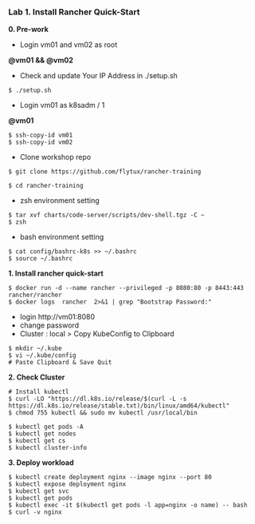 ### Lab 1. Install Rancher Quick-Start

**0. Pre-work**

- Login vm01 and vm02 as root

**@vm01 && @vm02**

- Check and update Your IP Address in ./setup.sh 
~~~
$ ./setup.sh
~~~

- Login vm01 as k8sadm / 1

**@vm01**

~~~
$ ssh-copy-id vm01
$ ssh-copy-id vm02
~~~

- Clone workshop repo 

~~~
$ git clone https://github.com/flytux/rancher-training

$ cd rancher-training

~~~

- zsh environment setting
~~~
$ tar xvf charts/code-server/scripts/dev-shell.tgz -C ~
$ zsh
~~~

- bash environment setting
~~~
$ cat config/bashrc-k8s >> ~/.bashrc
$ source ~/.bashrc
~~~

**1. Install rancher quick-start**

~~~
$ docker run -d --name rancher --privileged -p 8080:80 -p 8443:443 rancher/rancher
$ docker logs  rancher  2>&1 | grep "Bootstrap Password:"
~~~

- login http://vm01:8080
- change password
- Cluster : local > Copy KubeConfig to Clipboard

~~~
$ mkdir ~/.kube
$ vi ~/.kube/config
# Paste Clipboard & Save Quit
~~~

**2. Check Cluster**

~~~
# Install kubectl
$ curl -LO "https://dl.k8s.io/release/$(curl -L -s https://dl.k8s.io/release/stable.txt)/bin/linux/amd64/kubectl"
$ chmod 755 kubectl && sudo mv kubectl /usr/local/bin

$ kubectl get pods -A
$ kubectl get nodes
$ kubectl get cs
$ kubectl cluster-info
~~~

**3. Deploy workload**

~~~
$ kubectl create deployment nginx --image nginx --port 80
$ kubectl expose deployment nginx
$ kubectl get svc
$ kubectl get pods
$ kubectl exec -it $(kubectl get pods -l app=nginx -o name) -- bash
$ curl -v nginx
~~~

